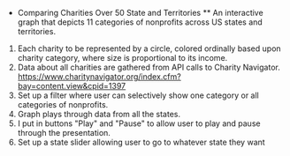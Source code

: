 * Comparing Charities Over 50 State and Territories
** An interactive graph that depicts 11 categories of nonprofits across US states and territories. 

1. Each charity to be represented by a circle, colored ordinally based upon charity category, where size is proportional to its income.
2. Data about all charities are gathered from API calls to Charity Navigator.
https://www.charitynavigator.org/index.cfm?bay=content.view&cpid=1397
3. Set up a filter where user can selectively show one category or all categories of nonprofits.
4. Graph plays through data from all the states.
5. I put in buttons "Play" and "Pause" to allow user to play and pause through the presentation. 
6. Set up a state slider allowing user to go to whatever state they want
